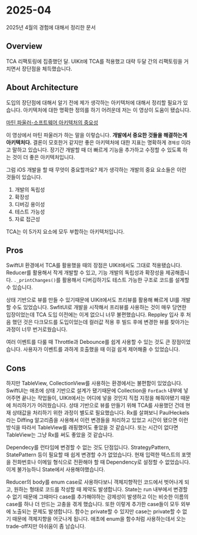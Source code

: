 # 2025-04

2025년 4월의 경험에 대해서 정리한 문서

## Overview

TCA 리팩토링에 집중했던 달. UIKit에 TCA를 적용했고 대략 두달 간의 리팩토링을 거치면서 장단점을 체득했습니다. 

## About Architecture

도입의 장단점에 대해서 알기 전에 제가 생각하는 아키텍처에 대해서 정리할 필요가 있습니다. 아키텍처에 대한 명확한 정의를 하기 어려운데 저는 이 영상이 도움이 됐습니다.

[마틴 파울러-소프트웨어 아키텍처의 중요성](https://www.youtube.com/watch?v=4E1BHTvhB7Y)

이 영상에서 마틴 파울러가 하는 말을 이렇습니다. **개발에서 중요한 것들을 해결하는게 아키텍처다.** 결론이 모호한거 같지만 좋은 아키텍처에 대한 지표는 명확하게 `경제성` 이라고 말하고 있습니다. 장기간 개발할 때 더 빠르게 기능을 추가하고 수정할 수 있도록 하는 것이 더 좋은 아키텍처입니다. 

그럼 iOS 개발을 할 때 무엇이 중요할까요? 제가 생각하는 개발의 중요 요소들은 이런 것들이 있습니다.

1. 개발의 독립성 
2. 확장성 
3. 디버깅 용이성
4. 테스트 가능성 
5. 자료 접근성

TCA는 이 5가지 요소에 모두 부합하는 아키텍처입니다. 

## Pros

SwiftUI 환경에서 TCA를 활용했을 때의 장점은 UIKit에서도 그대로 적용됐습니다. Reducer를 활용해서 작게 개발할 수 있고, 기능 개발의 독립성과 확장성을 제공해줍니다. ``._printChanges()``를 활용해서 디버깅하기도 테스트 가능한 구조로 코드를 설계할 수 있습니다. 

상태 기반으로 뷰를 만들 수 있기때문에 UIKit에서도 프리뷰를 활용해 빠르게 UI를 개발할 수도 있었습니다. SwfitUI로 개발을 시작해서 프리뷰를 사용하는 것이 매우 당연한 입장이었는데 TCA 도입 이전에는 이게 없으니 너무 불편했습니다. Reppley 입사 후 처음 했던 것은 다크모드를 도입이었는데 컬러값 적용 후 빌드 후에 변경한 뷰를 찾아가는 과정이 너무 번거로웠습니다. 

여러 이벤트를 다룰 때 Throttle과 Debounce를 쉽게 사용할 수 있는 것도 큰 장점이었습니다. 사용자가 이벤트를 과하게 호출했을 때 이걸 쉽게 제어해줄 수 있었습니다.   



## Cons

하지만 TableView, CollectionView를 사용하는 환경에서는 불편함이 있었습니다. SwiftUI는 애초에 상태 기반으로 설계가 됐기때문에 Collection을 `ForEach` 내부에 넣어주면 끝나는 작업들이, UIKit에서는 어디에 넣을 것인지 직접 지정을 해줘야됐기 때문에 처리하기가 어려웠습니다. 상태 기반으로 뷰를 만들기 위해 TCA를 사용했던 건데 현재 상태값을 처리하기 위한 과정이 별도로 필요했습니다. Rx를 살펴보니 PaulHeckels라는 Diffing 알고리즘을 사용해서 이런 변경들을 처리하고 있었고 시간이 됐으면 이런 방식을 따라서 TableView를 래핑했어도 좋았을 것 같습니다. 또는 시간이 없다면 TableView는 그냥 Rx를 써도 좋았을 것 같습니다. 

Dependecy를 런타임에 변경할 수 없는 것도 단점입니다. StrategyPattern, StatePattern 등이 필요할 때 쉽게 변경할 수가 없었습니다. 현재 입력한 텍스트의 포맷을 전화번호나 이메일 형식으로 전환해야 할 때 Dependency로 설정할 수 없었습니다. 이게 불가능하니 State에서 사용해야했습니다. 

Reducer의 body를 enum case로 사용하다보니 객체지향적인 코드에서 벗어나게 되고, 원하는 형태로 코드를 작성할 때 제약도 발생합니다. State는 run 내부에서 변경할 수 없기 때문에 그때마다 case를 추가해야하는 강제성이 발생하고 이는 비슷한 이름의 case를 하나 더 만드는 고충을 겪게 했습니다. 또한 이렇게 추가한 case들이 모두 외부에 노출되는 문제도 발생합니다. 함수는 private할 수 있지만 case는 private할 수 없기 때문에 객체지향을 어긋나게 됩니다. 애초에 enum을 함수처럼 사용하는데서 오는 trade-off지만 아쉬움이 좀 남습니다.  


